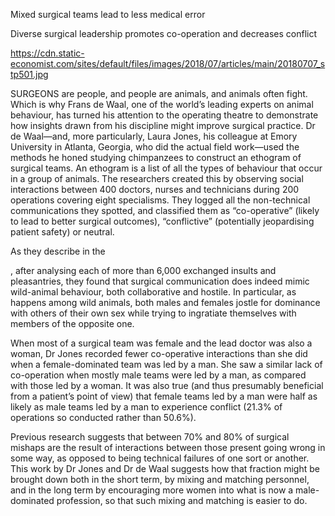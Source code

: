 Mixed surgical teams lead to less medical error

Diverse surgical leadership promotes co-operation and decreases conflict

https://cdn.static-economist.com/sites/default/files/images/2018/07/articles/main/20180707_stp501.jpg

SURGEONS are people, and people are animals, and animals often fight. Which is why Frans de Waal, one of the world’s leading experts on animal behaviour, has turned his attention to the operating theatre to demonstrate how insights drawn from his discipline might improve surgical practice. Dr de Waal—and, more particularly, Laura Jones, his colleague at Emory University in Atlanta, Georgia, who did the actual field work—used the methods he honed studying chimpanzees to construct an ethogram of surgical teams. An ethogram is a list of all the types of behaviour that occur in a group of animals. The researchers created this by observing social interactions between 400 doctors, nurses and technicians during 200 operations covering eight specialisms. They logged all the non-technical communications they spotted, and classified them as “co-operative” (likely to lead to better surgical outcomes), “conflictive” (potentially jeopardising patient safety) or neutral.

As they describe in the 

, after analysing each of more than 6,000 exchanged insults and pleasantries, they found that surgical communication does indeed mimic wild-animal behaviour, both collaborative and hostile. In particular, as happens among wild animals, both males and females jostle for dominance with others of their own sex while trying to ingratiate themselves with members of the opposite one.

When most of a surgical team was female and the lead doctor was also a woman, Dr Jones recorded fewer co-operative interactions than she did when a female-dominated team was led by a man. She saw a similar lack of co-operation when mostly male teams were led by a man, as compared with those led by a woman. It was also true (and thus presumably beneficial from a patient’s point of view) that female teams led by a man were half as likely as male teams led by a man to experience conflict (21.3% of operations so conducted rather than 50.6%).

Previous research suggests that between 70% and 80% of surgical mishaps are the result of interactions between those present going wrong in some way, as opposed to being technical failures of one sort or another. This work by Dr Jones and Dr de Waal suggests how that fraction might be brought down both in the short term, by mixing and matching personnel, and in the long term by encouraging more women into what is now a male-dominated profession, so that such mixing and matching is easier to do. 

 